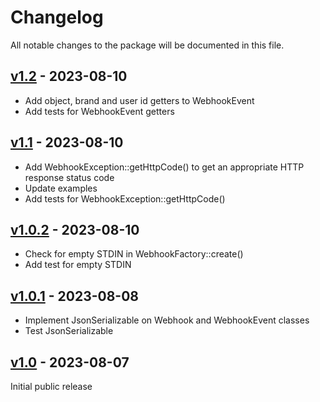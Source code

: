 # Changelog

All notable changes to the package will be documented in this file.

## [v1.2](https://github.com/upmind-automation/webhook-endpoint/releases/tag/v1.2) - 2023-08-10

- Add object, brand and user id getters to WebhookEvent
- Add tests for WebhookEvent getters

## [v1.1](https://github.com/upmind-automation/webhook-endpoint/releases/tag/v1.1) - 2023-08-10

- Add WebhookException::getHttpCode() to get an appropriate HTTP response status code
- Update examples
- Add tests for WebhookException::getHttpCode()

## [v1.0.2](https://github.com/upmind-automation/webhook-endpoint/releases/tag/v1.0.2) - 2023-08-10

- Check for empty STDIN in WebhookFactory::create()
- Add test for empty STDIN

## [v1.0.1](https://github.com/upmind-automation/webhook-endpoint/releases/tag/v1.0.1) - 2023-08-08

- Implement JsonSerializable on Webhook and WebhookEvent classes
- Test JsonSerializable

## [v1.0](https://github.com/upmind-automation/webhook-endpoint/releases/tag/v1.0) - 2023-08-07

Initial public release
